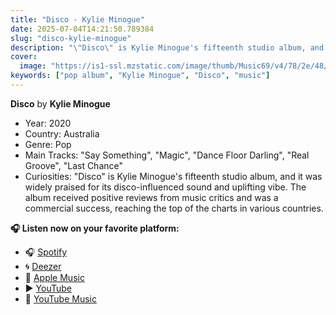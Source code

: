 ```yaml
---
title: "Disco - Kylie Minogue"
date: 2025-07-04T14:21:50.789384
slug: "disco-kylie-minogue"
description: "\"Disco\" is Kylie Minogue's fifteenth studio album, and it was widely praised for its disco-influenced sound and uplifting vibe."
cover:
  image: "https://is1-ssl.mzstatic.com/image/thumb/Music69/v4/78/2e/48/782e48ac-38c3-8452-3c24-bef4aae2c4fc/190295973322.jpg/500x500bb.jpg"
keywords: ["pop album", "Kylie Minogue", "Disco", "music"]
---
```


**Disco** by **Kylie Minogue**
- Year: 2020
- Country: Australia
- Genre: Pop
- Main Tracks: "Say Something", "Magic", "Dance Floor Darling", "Real Groove", "Last Chance"
- Curiosities: "Disco" is Kylie Minogue's fifteenth studio album, and it was widely praised for its disco-influenced sound and uplifting vibe. The album received positive reviews from music critics and was a commercial success, reaching the top of the charts in various countries.



**🎧 Listen now on your favorite platform:**

- 🎧 [Spotify](https://open.spotify.com/search/Disco%20Kylie%20Minogue)
- 🌀 [Deezer](https://www.deezer.com/search/Disco%20Kylie%20Minogue)
- 🍎 [Apple Music](https://music.apple.com/search?term=Disco%20Kylie%20Minogue)
- ▶️ [YouTube](https://www.youtube.com/results?search_query=Disco%20Kylie%20Minogue)
- 🎵 [YouTube Music](https://music.youtube.com/search?q=Disco%20Kylie%20Minogue)